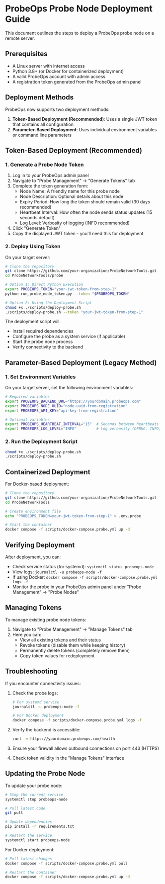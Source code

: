 # ProbeOps Probe Node Deployment Guide

This document outlines the steps to deploy a ProbeOps probe node on a remote server.

## Prerequisites

- A Linux server with internet access
- Python 3.8+ (or Docker for containerized deployment)
- A valid ProbeOps account with admin access
- A registration token generated from the ProbeOps admin panel

## Deployment Methods

ProbeOps now supports two deployment methods:

1. **Token-Based Deployment (Recommended)**: Uses a single JWT token that contains all configuration
2. **Parameter-Based Deployment**: Uses individual environment variables or command line parameters

## Token-Based Deployment (Recommended)

### 1. Generate a Probe Node Token

1. Log in to your ProbeOps admin panel
2. Navigate to "Probe Management" → "Generate Tokens" tab
3. Complete the token generation form:
   - Node Name: A friendly name for this probe node
   - Node Description: Optional details about this node
   - Expiry Period: How long the token should remain valid (30 days recommended)
   - Heartbeat Interval: How often the node sends status updates (15 seconds default)
   - Log Level: Verbosity of logging (INFO recommended)
4. Click "Generate Token"
5. Copy the displayed JWT token - you'll need this for deployment

### 2. Deploy Using Token

On your target server:

```bash
# Clone the repository
git clone https://github.com/your-organization/ProbeNetworkTools.git
cd ProbeNetworkTools/probe

# Option 1: Direct Python Execution
export PROBEOPS_TOKEN="your-jwt-token-from-step-1"
python run_probe_node_token.py --token "$PROBEOPS_TOKEN"

# Option 2: Using the Deployment Script
chmod +x ./scripts/deploy-probe.sh
./scripts/deploy-probe.sh --token "your-jwt-token-from-step-1"
```

The deployment script will:
- Install required dependencies
- Configure the probe as a system service (if applicable)
- Start the probe node process
- Verify connectivity to the backend

## Parameter-Based Deployment (Legacy Method)

### 1. Set Environment Variables

On your target server, set the following environment variables:

```bash
# Required variables
export PROBEOPS_BACKEND_URL="https://yourdomain.probeops.com"
export PROBEOPS_NODE_UUID="node-uuid-from-registration"
export PROBEOPS_API_KEY="api-key-from-registration"

# Optional variables
export PROBEOPS_HEARTBEAT_INTERVAL="15"  # Seconds between heartbeats
export PROBEOPS_LOG_LEVEL="INFO"         # Log verbosity (DEBUG, INFO, WARNING, ERROR)
```

### 2. Run the Deployment Script

```bash
chmod +x ./scripts/deploy-probe.sh
./scripts/deploy-probe.sh
```

## Containerized Deployment

For Docker-based deployment:

```bash
# Clone the repository
git clone https://github.com/your-organization/ProbeNetworkTools.git
cd ProbeNetworkTools

# Create environment file
echo "PROBEOPS_TOKEN=your-jwt-token-from-step-1" > .env.probe

# Start the container
docker compose -f scripts/docker-compose.probe.yml up -d
```

## Verifying Deployment

After deployment, you can:

- Check service status (for systemd): `systemctl status probeops-node`
- View logs: `journalctl -u probeops-node -f`
- If using Docker: `docker compose -f scripts/docker-compose.probe.yml logs -f`
- Monitor the probe in your ProbeOps admin panel under "Probe Management" → "Probe Nodes"

## Managing Tokens

To manage existing probe node tokens:

1. Navigate to "Probe Management" → "Manage Tokens" tab
2. Here you can:
   - View all existing tokens and their status
   - Revoke tokens (disable them while keeping history)
   - Permanently delete tokens (completely remove them)
   - Copy token values for redeployment

## Troubleshooting

If you encounter connectivity issues:

1. Check the probe logs:
   ```bash
   # For systemd service
   journalctl -u probeops-node -f
   
   # For Docker deployment
   docker compose -f scripts/docker-compose.probe.yml logs -f
   ```

2. Verify the backend is accessible:
   ```bash
   curl -v https://yourdomain.probeops.com/health
   ```

3. Ensure your firewall allows outbound connections on port 443 (HTTPS)

4. Check token validity in the "Manage Tokens" interface

## Updating the Probe Node

To update your probe node:

```bash
# Stop the current service
systemctl stop probeops-node

# Pull latest code
git pull

# Update dependencies
pip install -r requirements.txt

# Restart the service
systemctl start probeops-node
```

For Docker deployment:

```bash
# Pull latest changes
docker compose -f scripts/docker-compose.probe.yml pull

# Restart the container
docker compose -f scripts/docker-compose.probe.yml up -d
```